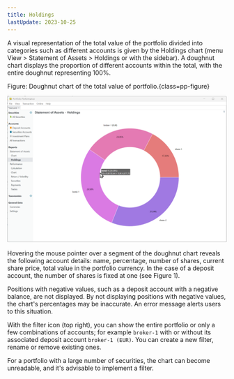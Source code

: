 ```yaml
---
title: Holdings
lastUpdate: 2023-10-25
---
```

A visual representation of the total value of the portfolio divided into categories such as different accounts is given by the Holdings chart (menu View > Statement of Assets > Holdings or with the sidebar). A doughnut chart displays the proportion of different accounts within the total, with the entire doughnut representing 100%.

Figure: Doughnut chart of the total value of portfolio.{class=pp-figure}

![](../../../images/sb-reports-holdings.png)

Hovering the mouse pointer over a segment of the doughnut chart reveals the following account details: name, percentage, number of shares, current share price, total value in the portfolio currency. In the case of a deposit account, the number of shares is fixed at one (see Figure 1).

Positions with negative values, such as a deposit account with a negative balance, are not displayed. By not displaying positions with negative values, the chart's percentages may be inaccurate. An error message alerts users to this situation.

With the filter icon (top right), you can show the entire portfolio or only a few combinations of accounts; for example `broker-1` with or without its associated deposit account `broker-1 (EUR)`. You can create a new filter, rename or remove existing ones.

For a portfolio with a large number of securities, the chart can become unreadable, and it's advisable to implement a filter.


